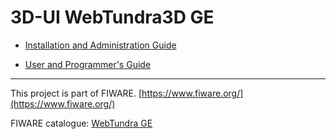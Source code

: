 # 3D-UI WebTundra3D GE

* [Installation and Administration Guide](installation_administration.md)

* [User and Programmer's Guide](user_programmers.md)

---------------------------------------------------------------------------------------------------------
This project is part of FIWARE.
[https://www.fiware.org/](https://www.fiware.org/)

FIWARE catalogue: [WebTundra GE](http://catalogue.fiware.org/enablers/3dui-webtundra)